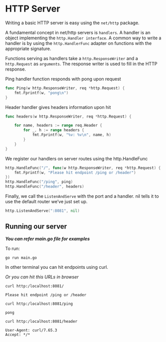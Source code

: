 # HTTP Server

Writing a basic HTTP server is easy using the `net/http` package.

A fundamental concept in net/http servers is `handlers`. A handler is an object implementing the `http.Handler interface`. A common way to write a handler is by using the `http.HandlerFunc` adapter on functions with the appropriate signature.

Functions serving as handlers take a `http.ResponseWriter` and a `http.Request` as `arguments`. The response writer is used to fill in the HTTP response.

Ping handler function responds with pong upon request

```go
func Ping(w http.ResponseWriter, req *http.Request) {
	fmt.Fprintf(w, "pong\n")
}
```

Header handler gives headers information upon hit

```go
func headers(w http.ResponseWriter, req *http.Request) {

	for name, headers := range req.Header {
		for _, h := range headers {
			fmt.Fprintf(w, "%v: %v\n", name, h)
		}
	}
}
```

We register our handlers on server routes using the http.HandleFunc

```go
http.HandleFunc("/", func(w http.ResponseWriter, req *http.Request) {
    fmt.Fprintf(w, "Please hit endpoint /ping or /header")
})
http.HandleFunc("/ping", ping)
http.HandleFunc("/header", headers)
```

Finally, we call the `ListenAndServe` with the port and a handler. nil tells it to use the default router we’ve just set up.

```go
http.ListenAndServe(":8081", nil) 
```

## Running our server

***You can refer main.go file for examples***

To run:
```
go run main.go
```

In other terminal you can hit endpoints using curl.

*Or you can hit this URLs in browser*

```
curl http:/localhost:8081/

Please hit endpoint /ping or /header
```

```
curl http:/localhost:8081/ping

pong
```

```
curl http:/localhost:8081/header

User-Agent: curl/7.65.3
Accept: */*
```